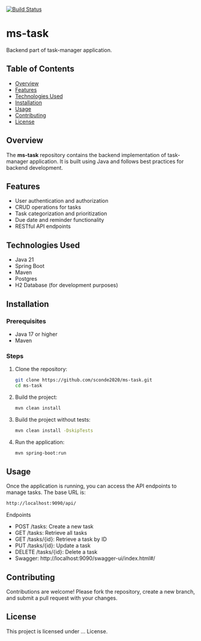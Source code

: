 [![Build Status](https://lucky-earwig-bold.ngrok-free.app/job/multi-branch-pipeline-ms-task/badge/icon)](https://lucky-earwig-bold.ngrok-free.app/job/multi-branch-pipeline-ms-task/)

# ms-task

Backend part of task-manager application.

## Table of Contents

- [Overview](#overview)
- [Features](#features)
- [Technologies Used](#technologies-used)
- [Installation](#installation)
- [Usage](#usage)
- [Contributing](#contributing)
- [License](#license)

## Overview

The **ms-task** repository contains the backend implementation of task-manager application. 
It is built using Java and follows best practices for backend development.

## Features

- User authentication and authorization
- CRUD operations for tasks
- Task categorization and prioritization
- Due date and reminder functionality
- RESTful API endpoints

## Technologies Used

- Java 21
- Spring Boot
- Maven
- Postgres
- H2 Database (for development purposes)

## Installation

### Prerequisites

- Java 17 or higher
- Maven

### Steps

1. Clone the repository:

   ```bash
   git clone https://github.com/sconde2020/ms-task.git
   cd ms-task
   ```

2. Build the project:
    ```bash 
    mvn clean install
    ```

3. Build the project without tests:
    ```bash
    mvn clean install -DskipTests
    ```
   
4. Run the application:
   ```bash
   mvn spring-boot:run
   ```

## Usage
Once the application is running, you can access the API endpoints to manage tasks. The base URL is:

   ```bash
   http://localhost:9090/api/
   ```
Endpoints
- POST /tasks: Create a new task
- GET /tasks: Retrieve all tasks
- GET /tasks/{id}: Retrieve a task by ID
- PUT /tasks/{id}: Update a task
- DELETE /tasks/{id}: Delete a task
- Swagger: http://localhost:9090/swagger-ui/index.html#/

## Contributing
Contributions are welcome! Please fork the repository, create a new branch, and submit a pull request with your changes.

## License
This project is licensed under ... License.
